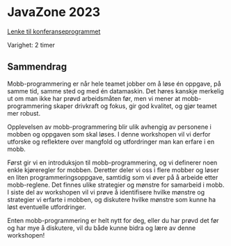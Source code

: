 # JavaZone 2023

[Lenke til konferanseprogrammet](https://2023.javazone.no/program/49a61620-808c-461a-b06d-b8e252e99e01)

Varighet: 2 timer

## Sammendrag

Mobb-programmering er når hele teamet jobber om å løse én oppgave, på samme tid, samme sted og med én datamaskin. Det høres kanskje merkelig ut om man ikke har prøvd arbeidsmåten før, men vi mener at mobb-programmering skaper drivkraft og fokus, gir god kvalitet, og gjør teamet mer robust.

Opplevelsen av mobb-programmering blir ulik avhengig av personene i mobben og oppgaven som skal løses. I denne workshopen vil vi derfor utforske og reflektere over mangfold og utfordringer man kan erfare i en mobb.

Først gir vi en introduksjon til mobb-programmering, og vi definerer noen enkle kjøreregler for mobben. Deretter deler vi oss i flere mobber og løser en liten programmeringsoppgave, samtidig som vi øver på å arbeide etter mobb-reglene. Det finnes ulike strategier og mønstre for samarbeid i mobb. I siste del av workshopen vil vi prøve å identifisere hvilke mønstre og strategier vi erfarte i mobben, og diskutere hvilke mønstre som kunne ha løst eventuelle utfordringer.

Enten mobb-programmering er helt nytt for deg, eller du har prøvd det før og har mye å diskutere, vil du både kunne bidra og lære av denne workshopen!
